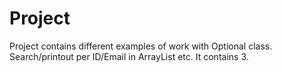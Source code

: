 #       Project

Project contains different examples of
work with Optional class. Search/printout per 
ID/Email in ArrayList etc.
It contains 3.